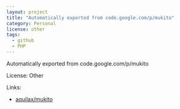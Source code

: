 ```yaml
---
layout: project
title: "Automatically exported from code.google.com/p/mukito"
category: Personal
license: other
tags:
  - github
  - PHP
---
```


Automatically exported from code.google.com/p/mukito

License: Other

Links:

* [aquilax/mukito](https://github.com/aquilax/mukito)
